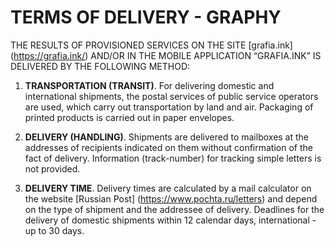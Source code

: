 # TERMS OF DELIVERY - GRAPHY
THE RESULTS OF PROVISIONED SERVICES ON THE SITE [grafia.ink] (https://grafia.ink/) AND/OR IN THE MOBILE APPLICATION “GRAFIA.INK” IS DELIVERED BY THE FOLLOWING METHOD:

1. **TRANSPORTATION (TRANSIT)**. For delivering domestic and international shipments, the postal services of public service operators are used, which carry out transportation by land and air. Packaging of printed products is carried out in paper envelopes.

2. **DELIVERY (HANDLING)**. Shipments are delivered to mailboxes at the addresses of recipients indicated on them without confirmation of the fact of delivery. Information (track-number) for tracking simple letters is not provided.

3. **DELIVERY TIME**. Delivery times are calculated by a mail calculator on the website [Russian Post] (https://www.pochta.ru/letters) and depend on the type of shipment and the addressee of delivery. Deadlines for the delivery of domestic shipments within 12 calendar days, international - up to 30 days.
